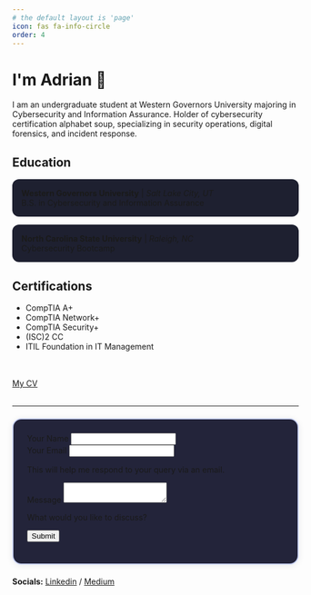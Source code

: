 ```yaml
---
# the default layout is 'page'
icon: fas fa-info-circle
order: 4
---
```



# I'm Adrian 👋
I am an undergraduate student at Western Governors University majoring in Cybersecurity and Information Assurance. Holder of cybersecurity certification alphabet soup, specializing in security operations, digital forensics, and incident response.


## Education
<style>
.education-box {
    border-radius: 12px;
    padding: 16px;
    background: #1e2030;
    margin-bottom: 1em;
}
</style>

<div class="education-box">
<strong>Western Governors University</strong> | <em>Salt Lake City, UT</em> <br>
B.S. in Cybersecurity and Information Assurance
</div>

<div class="education-box">
<strong>North Carolina State University</strong> | <em>Raleigh, NC</em> <br>
Cybersecurity Bootcamp
</div>



## Certifications
- CompTIA A+
- CompTIA Network+
- CompTIA Security+
- (ISC)2 CC
- ITIL Foundation in IT Management
<br>
<br>




<a href="/assets/resume/AC%20-%20Resume.pdf" target="_blank" rel="noopener" class="fs-button" >
    My CV
</a>
<br>
<br>

---



<style>
.fs-form-box {
    border-width: 2px;
    border-style: solid;
    border-color:  #cad3f5;
    border-radius: 16px;
    background: #23243a;
    padding: 24px;
    margin-top: 1.5em;
    margin-bottom: 1.5em;
    box-shadow: 0 2px 12px rgba(30,32,48,0.08);
}
</style>

<div class="fs-form-box">
<form
    action="https://formspree.io/f/xrbkwlra"
    class="fs-form"
    target="_top"
    method="POST"
>
    <div class="fs-field">
        <label class="fs-label" for="name">Your Name</label>
        <input class="fs-input" id="name" name="name" required />
    </div>
    <div class="fs-field">
        <label class="fs-label" for="email">Your Email</label>
        <input class="fs-input" id="email" name="email" required />
        <p class="fs-description">
            This will help me respond to your query via an email.
        </p>
    </div>
    <div class="fs-field">
        <label class="fs-label" for="message">Message</label>
        <textarea
            class="fs-textarea"
            id="message"
            name="message"
            required
        ></textarea>
        <p class="fs-description">What would you like to discuss?</p>
    </div>
    <div class="fs-button-group">
        <button class="fs-button" type="submit">Submit</button>
    </div>
</form>
</div>


**Socials:** <a href="https://linkedin.com/in/adrianccalso" target="_blank" rel="noopener">Linkedin</a> / <a href="https://medium.com/@adriancalso" target="_blank" rel="noopener">Medium</a>
